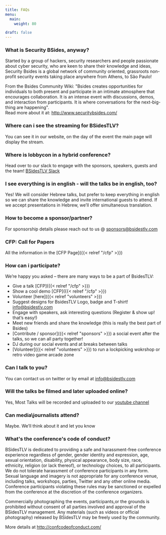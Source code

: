 ```yaml
---
title: FAQs
menu:
  main:
    weight: 80

draft: false
---
```


### What is Security BSides, anyway?

Started by a group of hackers, security researchers and people passionate about cyber security, who are keen to share their knowledge and ideas, Security Bsides is a global network of community oriented, grassroots non-profit security events taking place anywhere from Athens, to São Paulo!

From the Bsides Community Wiki: "Bsides creates opportunities for individuals to both present and participate in an intimate atmosphere that encourages collaboration. It is an intense event with discussions, demos, and interaction from participants. It is where conversations for the next-big-thing are happening".  
Read more about it at: http://www.securitybsides.com/

### Where can i see the streaming for BSidesTLV?

You can see it in our website, on the day of the event the main page will display the stream.

### Where is lobbycon in a hybrid conference?

Head over to our slack to engage with the sponsors, speakers, guests and the team! [BSidesTLV Slack](https://slack.bsidestlv.com)

### I see everything is in english - will the talks be in english, too?

Yes! We will consider Hebrew talks, but prefer to keep everything in english so we can share the knowledge and invite international guests to attend. If we accept presentations in Hebrew, we’ll offer simultaneous translation.

### How to become a sponsor/partner?

For sponsorship details please reach out to us @ sponsors@bsidestlv.com

### CFP: Call for Papers

All the information in the [CFP Page]({{< relref "/cfp" >}})

### How can i participate?

We’re happy you asked – there are many ways to be a part of BsidesTLV:

* Give a talk [CFP]({{< relref "/cfp" >}})
* Show a cool demo [CFP]({{< relref "/cfp" >}})
* Volunteer [here]({{< relref "volunteers" >}})
* Suggest designs for BsidesTLV Logo, badge and T-shirt! info@bsidestlv.com
* Engage with speakers, ask interesting questions (Register & show up! that’s easy!)
* Meet new friends and share the knowledge (this is really the best part of Bsides)
* [Contribute / sponsor]({{< relref "sponsors" >}}) a social event after the talks, so we can all party together!
* DJ during our social events and at breaks between talks
* [Volunteer]({{< relref "volunteers" >}}) to run a lockpicking wokrshop or retro video game arcade zone


### Can I talk to you?

You can contact us on twitter or by email at info@bsidestlv.com

### Will the talks be filmed and later uploaded online?

Yes, Most Talks will be recorded and uploaded to our [youtube channel](https://www.youtube.com/channel/UCKcGZ)

### Can media\journalists attend?

Maybe. We’ll think about it and let you know

### What's the conference's code of conduct?

BSidesTLV is dedicated to providing a safe and harassment-free conference experience regardless of gender, gender identity and expression, age, sexual orientation, disability, physical appearance, body size, race, ethnicity, religion (or lack thereof), or technology choices, to all participants. We do not tolerate harassment of conference participants in any form. Sexual language and imagery is not appropriate for any conference venue, including talks, workshops, parties, Twitter and any other online media. Conference participants violating these rules may be sanctioned or expelled from the conference at the discretion of the conference organizers.

Commercially photographing the events, participants,or the grounds is prohibited without consent of all parties involved and approval of the BSidesTLV management. Any materials (such as videos or official photography) released by BSidesTLV may be freely used by the community.

More details at http://confcodeofconduct.com/
